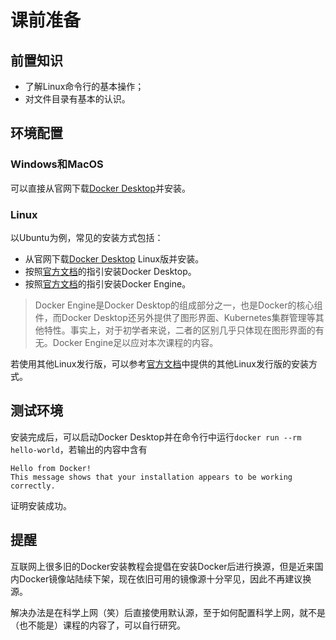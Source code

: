 # 课前准备

## 前置知识

- 了解Linux命令行的基本操作；
- 对文件目录有基本的认识。

## 环境配置

### Windows和MacOS

可以直接从官网下载[Docker Desktop](https://www.docker.com/)并安装。

### Linux

以Ubuntu为例，常见的安装方式包括：

- 从官网下载[Docker Desktop](https://www.docker.com/) Linux版并安装。
- 按照[官方文档](https://docs.docker.com/desktop/setup/install/linux/ubuntu/)的指引安装Docker Desktop。
- 按照[官方文档](https://docs.docker.com/engine/install/ubuntu/)的指引安装Docker Engine。

> Docker Engine是Docker Desktop的组成部分之一，也是Docker的核心组件，而Docker Desktop还另外提供了图形界面、Kubernetes集群管理等其他特性。事实上，对于初学者来说，二者的区别几乎只体现在图形界面的有无。Docker Engine足以应对本次课程的内容。

若使用其他Linux发行版，可以参考[官方文档](https://docs.docker.com/desktop/setup/install/linux/)中提供的其他Linux发行版的安装方式。

## 测试环境

安装完成后，可以启动Docker Desktop并在命令行中运行`docker run --rm hello-world`，若输出的内容中含有
```shell
Hello from Docker!
This message shows that your installation appears to be working correctly.
```
证明安装成功。

## 提醒

互联网上很多旧的Docker安装教程会提倡在安装Docker后进行换源，但是近来国内Docker镜像站陆续下架，现在依旧可用的镜像源十分罕见，因此不再建议换源。

解决办法是在科学上网（笑）后直接使用默认源，至于如何配置科学上网，就不是（也不能是）课程的内容了，可以自行研究。
